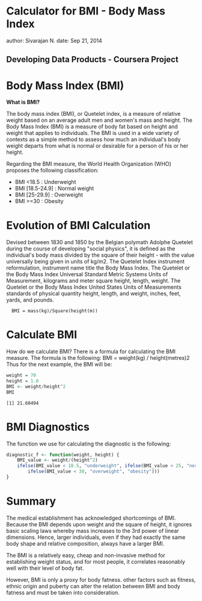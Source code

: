 Calculator for BMI - Body Mass Index 
========================================================
author: Sivarajan N.
date: Sep 21, 2014

Developing Data Products - Coursera Project
--------------------------------------------------------


Body Mass Index (BMI)
========================================================

**What is BMI?**

The body mass index (BMI), or Quetelet index, is a measure of relative weight based on an average adult men and women's mass and height. The Body Mass Index (BMI) is a measure of body fat based on height and weight that applies to individuals. The BMI is used in a wide variety of contexts as a simple method to assess how much an individual's body weight departs from what is normal or desirable for a person of his or her height. 

Regarding the BMI measure, the World Health Organization (WHO) proposes the following classification:

- BMI <18.5 : Underweight
- BMI [18.5-24.9] : Normal weight
- BMI [25-29.9] : Overweight
- BMI >=30 : Obesity



Evolution of BMI Calculation
========================================================

Devised between 1830 and 1850 by the Belgian polymath Adolphe Quetelet during the course of developing "social physics", it is defined as the individual's body mass divided by the square of their height - with the value universally being given in units of kg/m2. The Quetelet Index instrument reformulation, instrument name title the Body Mass Index. The Quetelet or the Body Mass Index Universal Standard Metric Systems Units of Measurement, kilograms and meter square height, length, weight. The Quetelet or the Body Mass Index United States Units of Measurements standards of physical quantity height, length, and weight, inches, feet, yards, and pounds.

      BMI = mass(kg)/Square(height(m))
  
    

Calculate BMI
========================================================

How do we calculate BMI?
There is a formula for calculating the BMI measure. The formula is the following:
BMI = weight(kg) / height(metres)2
Thus for the next example, the BMI will be:


```r
weight = 70
height = 1.8
BMI <- weight/height^2
BMI
```

```
[1] 21.60494
```

BMI Diagnostics
========================================================

The function we use for calculating the diagnostic is the following:


```r
diagnostic_f <- function(weight, height) {
    BMI_value <- weight/(height^2)
    ifelse(BMI_value < 18.5, "underweight", ifelse(BMI_value < 25, "normal weight", 
        ifelse(BMI_value < 30, "overweight", "obesity")))
}
```


Summary
========================================================
The medical establishment has acknowledged shortcomings of BMI. Because the BMI depends upon weight and the square of height, it ignores basic scaling laws whereby mass increases to the 3rd power of linear dimensions. Hence, larger individuals, even if they had exactly the same body shape and relative composition, always have a larger BMI.

The BMI is a relatively easy, cheap and non-invasive method for establishing weight status, and for most people, it correlates reasonably well with their level of body fat.

However, BMI is only a proxy for body fatness. other factors such as fitness, ethnic origin and puberty can alter the relation between BMI and body fatness and must be taken into consideration.
